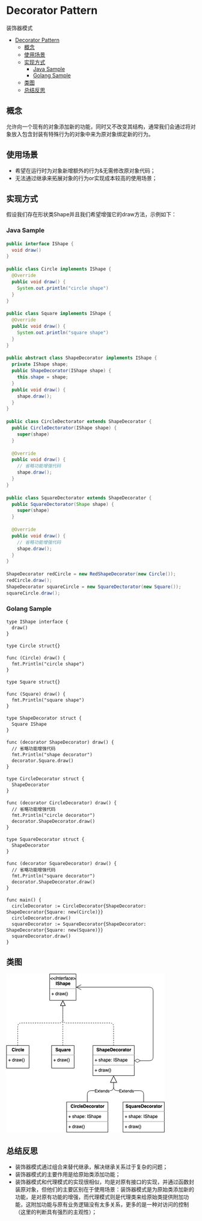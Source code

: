# Decorator Pattern
装饰器模式

- [Decorator Pattern](#decorator-pattern)
  - [概念](#概念)
  - [使用场景](#使用场景)
  - [实现方式](#实现方式)
    - [Java Sample](#java-sample)
    - [Golang Sample](#golang-sample)
  - [类图](#类图)
  - [总结反思](#总结反思)

## 概念
允许向一个现有的对象添加新的功能，同时又不改变其结构，通常我们会通过将对象放入包含封装有特殊行为的对象中来为原对象绑定新的行为。

## 使用场景
* 希望在运行时为对象新增额外的行为&无需修改原对象代码；
* 无法通过继承来拓展对象的行为or实现成本较高的使用场景；

## 实现方式
假设我们存在形状类Shape并且我们希望增强它的draw方法，示例如下：

### Java Sample
```java
public interface IShape {
  void draw()
}

public class Circle implements IShape {
  @Override
  public void draw() {
    System.out.println("circle shape")
  }
}

public class Square implements IShape {
  @Override
  public void draw() {
    System.out.println("square shape")
  }
}

public abstract class ShapeDecorator implements IShape {
  private IShape shape;
  public ShapeDecorator(IShape shape) {
    this.shape = shape;
  }
  public void draw() {
    shape.draw();
  }
}

public class CircleDectorator extends ShapeDecorator {
  public CircleDectorator(IShape shape) {
    super(shape)
  }

  @Override
  public void draw() {
    // 省略功能增强代码
    shape.draw();
  }
}

public class SquareDectorator extends ShapeDecorator {
  public SquareDectorator(Shape shape) {
    super(shape)
  }

  @Override
  public void draw() {
    // 省略功能增强代码
    shape.draw();
  }
}

ShapeDecorator redCircle = new RedShapeDecorator(new Circle());
redCircle.draw();
ShapeDecorator squareCircle = new SquareDectorator(new Square());
squareCircle.draw();
```

### Golang Sample

```golang
type IShape interface {
  draw()
}

type Circle struct{}

func (Circle) draw() {
  fmt.Println("circle shape")
}

type Square struct{}

func (Square) draw() {
  fmt.Println("square shape")
}

type ShapeDecorator struct {
  Square IShape
}

func (decorator ShapeDecorator) draw() {
  // 省略功能增强代码
  fmt.Println("shape decorator")
  decorator.Square.draw()
}

type CircleDecorator struct {
  ShapeDecorator
}

func (decorator CircleDecorator) draw() {
  // 省略功能增强代码
  fmt.Println("circle decorator")
  decorator.ShapeDecorator.draw()
}

type SquareDecorator struct {
  ShapeDecorator
}

func (decorator SquareDecorator) draw() {
  // 省略功能增强代码
  fmt.Println("square decorator")
  decorator.ShapeDecorator.draw()
}

func main() {
  circleDecorator := CircleDecorator{ShapeDecorator: ShapeDecorator{Square: new(Circle)}}
  circleDecorator.draw()
  squareDecorator := SquareDecorator{ShapeDecorator: ShapeDecorator{Square: new(Square)}}
  squareDecorator.draw()
}
```

## 类图
![](decorator.jpg)

## 总结反思
* 装饰器模式通过组合来替代继承，解决继承关系过于复杂的问题；
* 装饰器模式的主要作用是给原始类添加功能；
* 装饰器模式和代理模式的实现很相似，均是对原有接口的实现，并通过函数封装原对象，但他们的主要区别在于使用场景：装饰器模式是为原始类添加新的功能，是对原有功能的增强，而代理模式则是代理类来给原始类提供附加功能，这附加功能与原有业务逻辑没有太多关系，更多的是一种对访问的控制（这里的判断具有强烈的主观性）；
